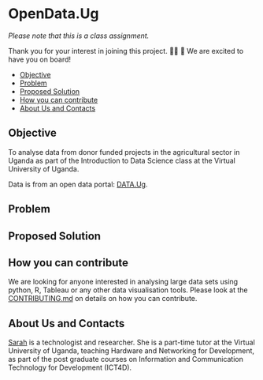 # OpenData.Ug
*Please note that this is a class assignment.*

Thank you for your interest in joining this project. 👍🏾 🎊 We are excited to have you on board!

* [Objective](#objective)
* [Problem](#problem)
* [Proposed Solution](#proposed-solution)
* [How you can contribute](#how-you-can-contribute)
* [About Us and Contacts](#about-us-and-contacts)

## Objective
To analyse data from donor funded projects in the agricultural sector in Uganda as part of the Introduction to Data Science class at the Virtual University of Uganda. 

Data is from an open data portal: [DATA.Ug](http://catalog.data.ug/dataset/agriculture-financing-and-sector-perfomance-in-uganda/resource/4b9e1516-d73a-4a83-b2ad-1454b8111d29).

## Problem

## Proposed Solution

## How you can contribute
We are looking for anyone interested in analysing large data sets using python, R, Tableau or any other data visualisation tools. 
Please look at the [CONTRIBUTING.md]() on details on how you can contribute. 

## About Us and Contacts
[Sarah](https://github.com/MsKiden) is a technologist and researcher. She is a part-time tutor at the Virtual University of Uganda, teaching Hardware and Networking for Development, as part of the post graduate courses on Information and Communication Technology for Development (ICT4D). 
